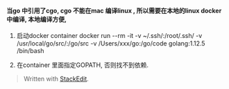 #### 当go 中引用了cgo, cgo 不能在mac 编译linux , 所以需要在本地的linux docker 中编译, 本地编译方便, 

1. 启动docker container
 docker run --rm -it -v ~/.ssh/:/root/.ssh/ -v /usr/local/go/src/:/go/src -v /Users/xxx/go:/go/code  golang:1.12.5 /bin/bash

2. 在container 里面指定GOPATH, 否则找不到依赖. 






> Written with [StackEdit](https://stackedit.io/).
<!--stackedit_data:
eyJoaXN0b3J5IjpbLTEyODc3MDIyNjddfQ==
-->
